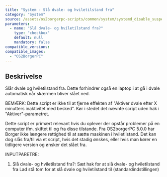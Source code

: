 ```yaml
---
title: "System - Slå dvale- og hviletilstand fra"
category: "System"
source: /assets/os2borgerpc-scripts/common/system/systemd_disable_suspend_hibernate_switches.sh
parameters:
  - name: "Slå dvale- og hviletilstand fra?"
    type: "checkbox"
    default: null
    mandatory: false
compatible_versions: 
compatible_images:
  - "OS2BorgerPC"
---
```


## Beskrivelse
Slår dvale og hviletilstand fra. Dette forhindrer også en laptop i at gå i dvale automatisk når skærmen bliver slået ned.

BEMÆRK: Dette script er ikke til at fjerne effekten af "Aktiver dvale efter X minutters inaktivitet med besked". Kør i stedet det nævnte script uden hak i "Aktiver"-parametret.

Dette script er primært relevant hvis du oplever der opstår problemer på en computer ifm. skiftet til og fra disse tilstande.
Fra OS2borgerPC 5.0.0 har Borger ikke længere rettighed til at sætte maskinen i hviletilstand. Det kan dog slås fra/til via et script, hvis det stadig ønskes, eller hvis man kører en tidligere version og ønsker det slået fra.

INPUTPARETRE:

1. Slå dvale- og hviletilstand fra?:
    Sæt hak for at slå dvale- og hviletilstand fra
    Lad stå tom for at slå dvale og hviletilstand til (standardindstillingen)